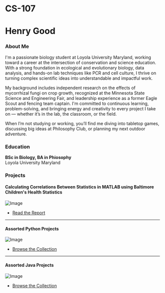 # CS-107

# Henry Good

### About Me
I'm a passionate biology student at Loyola University Maryland, working toward a career at the intersection of conservation and science education. With a strong foundation in ecological and evolutionary biology, data analysis, and hands-on lab techniques like PCR and cell culture, I thrive on turning complex scientific ideas into understandable and impactful work.

My background includes independent research on the effects of mycorrhizal fungi on crop growth, recognized at the Minnesota State Science and Engineering Fair, and leadership experience as a former Eagle Scout and fencing team captain. I'm committed to continuous learning, problem-solving, and bringing energy and creativity to every project I take on — whether it’s in the lab, the classroom, or the field.

When I’m not studying or working, you’ll find me diving into tabletop games, discussing big ideas at Philosophy Club, or planning my next outdoor adventure.

### Education
**BSc in Biology, BA in Phiosophy**  
Loyola University Maryland

### Projects

#### Calculating Correlations Between Statistics in MATLAB using Baltimore Children's Health Statistics
![Image](https://www.mathworks.com/products/matlab-home/_jcr_content/mainParsys/band_1508284908_copy/mainParsys/columns_copy_2070482_1536975955/1/panel_copy/headerImage.adapt.full.medium.jpg/1744782963836.jpg)
- [Read the Report](https://studentsloyola-my.sharepoint.com/:w:/g/personal/hcgood_loyola_edu/ES5jUk1SuAFKhDyIzwYmSWcB5GUFUxx0jktjeYgQLceQJw?e=YM0drr)

***
#### Assorted Python Projects
![Image](https://talent500.com/blog/wp-content/uploads/sites/42/2022/05/PythonToolKit_Banner.png)
- [Browse the Collection](https://docs.google.com/document/d/1v-P9sbtf3fqTs7JY9hDoJAFOFv044LPXSFfapszczw0/edit?usp=sharing)

***
#### Assorted Java Projects
![Image](https://talent500.com/blog/wp-content/uploads/sites/42/2022/05/JavaToolKit_Banner.png)
- [Browse the Collection](https://docs.google.com/document/d/1rlwcMKgFKTCvTGZK7tKFo2q34ReuuQt64EhKFerR6uE/edit?usp=sharing)
